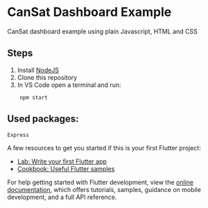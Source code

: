 # CanSat Dashboard Example

CanSat dashboard example using plain Javascript, HTML and CSS

## Steps

1. Install [NodeJS]([https://docs.flutter.dev/](https://nodejs.org/en))
2. Clone this repository
3. In VS Code open a terminal and run:
```
    npm start
```

## Used packages:
    Express

A few resources to get you started if this is your first Flutter project:

- [Lab: Write your first Flutter app](https://docs.flutter.dev/get-started/codelab)
- [Cookbook: Useful Flutter samples](https://docs.flutter.dev/cookbook)

For help getting started with Flutter development, view the
[online documentation](https://docs.flutter.dev/), which offers tutorials,
samples, guidance on mobile development, and a full API reference.
